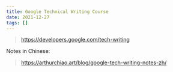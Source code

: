 ```yaml
---
title: Google Technical Writing Course
date: 2021-12-27
tags: []
---
```


> https://developers.google.com/tech-writing

Notes in Chinese:

> https://arthurchiao.art/blog/google-tech-writing-notes-zh/
